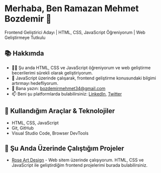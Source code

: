 # Merhaba, Ben Ramazan Mehmet Bozdemir 👋

Frontend Geliştirici Adayı | HTML, CSS, JavaScript Öğreniyorum | Web Geliştirmeye Tutkulu

## 📚 Hakkımda
- 👨‍💻 Şu anda HTML, CSS ve JavaScript öğreniyorum ve web geliştirme becerilerimi sürekli olarak geliştiriyorum.
- 🌱 JavaScript üzerinde çalışarak, frontend geliştirme konusundaki bilgimi artırmayı hedefliyorum.
- 💬 Bana yazın: [bozdemirmehmet34@gmail.com](mailto:bozdemirmehmet34@gmail.com)
- 📫 Beni şu platformlarda bulabilirsiniz: [LinkedIn](https://linkedin.com/in/yourprofile), [Twitter](https://twitter.com/yourhandle)

## 🔧 Kullandığım Araçlar & Teknolojiler
- HTML, CSS, JavaScript
- Git, GitHub
- Visual Studio Code, Browser DevTools

## 🚀 Şu Anda Üzerinde Çalıştığım Projeler
- [Rose Art Design](https://roseartdesign.vercel.app) - Web sitem üzerinde çalışıyorum. HTML, CSS ve JavaScript ile geliştirdiğim frontend projelerimi burada bulabilirsiniz.
